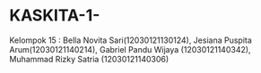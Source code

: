 # KASKITA-1-
Kelompok 15 : Bella Novita Sari(12030121130124),  Jesiana Puspita Arum(12030121140214), Gabriel Pandu Wijaya (12030121140342), Muhammad Rizky Satria (12030121140306)
